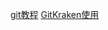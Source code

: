 [git教程](https://www.liaoxuefeng.com/wiki/896043488029600)
[GitKraken使用](https://www.youtube.com/watch?v=FNgHFFfI4YE)

